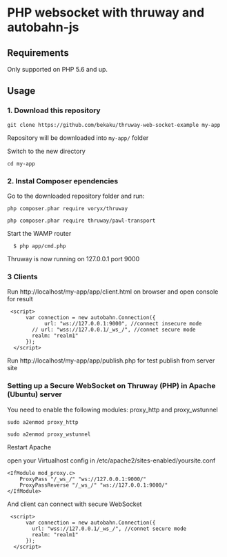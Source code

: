 # PHP websocket with thruway and autobahn-js

Requirements
------------

Only supported on PHP 5.6 and up.

## Usage

### 1. Download this repository
```
git clone https://github.com/bekaku/thruway-web-socket-example my-app
```

Repository will be downloaded into `my-app/` folder

Switch to the new directory
```
cd my-app
```

### 2. Instal Composer ependencies

Go to the downloaded repository folder and run:
```
php composer.phar require voryx/thruway
```
```
php composer.phar require thruway/pawl-transport
```
Start the WAMP router

      $ php app/cmd.php
    
Thruway is now running on 127.0.0.1 port 9000 

### 3 Clients
Run http://localhost/my-app/app/client.html on browser and open console for result
```
 <script>
      var connection = new autobahn.Connection({
            url: "ws://127.0.0.1:9000", //connect insecure mode
		// url: "wss://127.0.0.1/_ws_/", //connet secure mode
        realm: "realm1"
      });
  </script>
```
Run http://localhost/my-app/app/publish.php for test publish from server site 

### Setting up a Secure WebSocket on Thruway (PHP) in Apache (Ubuntu) server

You need to enable the following modules: proxy_http and proxy_wstunnel
```
sudo a2enmod proxy_http

sudo a2enmod proxy_wstunnel

```
Restart Apache

open your Virtualhost config in /etc/apache2/sites-enabled/yoursite.conf

```
<IfModule mod_proxy.c>
    ProxyPass "/_ws_/" "ws://127.0.0.1:9000/"
    ProxyPassReverse "/_ws_/" "ws://127.0.0.1:9000/"
</IfModule>
```
And client can connect with secure WebSocket
```
 <script>
      var connection = new autobahn.Connection({
		url: "wss://127.0.0.1/_ws_/", //connet secure mode
        realm: "realm1"
      });
  </script>
```
